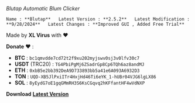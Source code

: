 *Blutap Automatic Blum Clicker*  

`
Name : **Blutap**  
Latest Version : **2.5.2**  
Latest Modification : **9/28/2024**  
Latest Changes : **Improved GUI , Added Free Trial**  
`
  
Made by **XL Virus** with ❤️                                                                                       
  
**Donate** ❤️ :                                                                                                                         
- **BTC** : ```bc1qmvdde7cd72t2f9xu202myjswv0sj3v0lfv30c7```
- **USDT** (TRC20) : ```TG4PbiPgMj6ZSadrGp8Cp6TQh6az8andMJ```
- **ETH** : ```0xbB5e2bb392DeA9D733893bb5a41e6A093A6932D3```
- **TON** : ```UQD-XB5JlPxiITr4HxjHd46Ti6eYK_1-hUBr04VJG6lgLX86```
- **SOL** : ```8yEydG7oE1gqGMmRH3S6KsCGqvq2hKFfantHF4wVdNXP```


**Download** [**Latest Version**](download.xlvirus.ir/Blutap2.5.2.exe)
